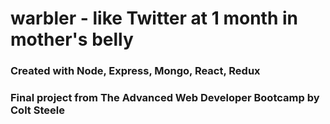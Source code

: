 # warbler - like Twitter at 1 month in mother's belly
### Created with Node, Express, Mongo, React, Redux
### Final project from The Advanced Web Developer Bootcamp by Colt Steele

